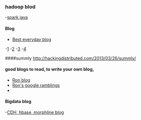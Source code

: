 ### hadoop blod
-[spark java ](https://vanwilgenburg.wordpress.com/)

#### Blog

- [Best everyday blog](https://news.ycombinator.com/item?id=13849430)

-[1](https://blog.acolyer.org/)
-[2](https://dev.to/)
-[3](http://highscalability.com/)
-[4](https://www.oreilly.com/ideas)


####summly
http://hackingdistributed.com/2013/03/26/summly/

#### good blogs to read, to write your own blog,
- [Ron blog](http://blog.rongarret.info/)
- [Ron's google ramblings](http://www.flownet.com/ron/xooglers.html)
-

#### Bigdata blog
-[CDH, hbase, morphline blog](http://techkites.blogspot.com/search?updated-min=2015-01-01T00:00:00-08:00&updated-max=2016-01-01T00:00:00-08:00&max-results=3)
